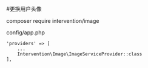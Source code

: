 #更换用户头像

composer require intervention/image

config/app.php
```
'providers' => [
	...
    Intervention\Image\ImageServiceProvider::class
],


```